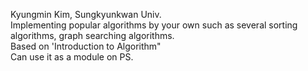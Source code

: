 Kyungmin Kim, Sungkyunkwan Univ.<br>
Implementing popular algorithms by your own such as several sorting algorithms, graph searching algorithms. <br>
Based on 'Introduction to Algorithm" <br>
Can use it as a module on PS.<br>
